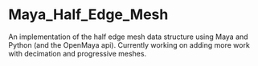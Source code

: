 # Maya_Half_Edge_Mesh
An implementation of the half edge mesh data structure using Maya and Python (and the OpenMaya api). Currently working on adding more work with decimation and progressive meshes. 
